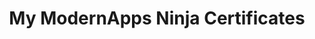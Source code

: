 ---
title: "My ModernApps Ninja Certificates"
draft: false
# page title background image
bg_image: "images/backgrounds/page-title.jpg"
# meta description
description : "Certificates for completed courses and achievments"
---